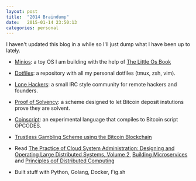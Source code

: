 ```yaml
---
layout: post
title:  "2014 Braindump"
date:   2015-01-14 23:50:13
categories: personal
---
```


I haven't updated this blog in a while so I'll just dump what I have
been up to lately.

- [Minios](https://github.com/olalonde/minios): a toy OS I am building
    with the help of [The Little Os Book](littleosbook.github.io)

- [Dotfiles](https://github.com/olalonde/dotfiles): a repository with
    all my personal dotfiles (tmux, zsh, vim).

- [Lone Hackers](https://lonehackers.com): a small IRC style community
    for remote hackers and founders.

- [Proof of Solvency](https://github.com/olalonde/proof-of-solvency): a
    scheme designed to let Bitcoin deposit instutions prove they are
    solvent.

- [Coinscript](https://github.com/olalonde/coinscript): an experimental
    language that compiles to Bitcoin script OPCODES.

- [Trustless Gambling Scheme using the Bitcoin
    Blockchain](https://bitcointalk.org/index.php?topic=893077.0)

- Read [The Practice of Cloud System Administration: Designing and Operating
    Large Distributed Systems, Volume 2](http://the-cloud-book.com/),
    [Building Microservices](http://shop.oreilly.com/product/0636920033158.do)
    and [Principles oof Distributed Computing](http://dcg.ethz.ch/lectures/podc_allstars/)

- Built stuff with Python, Golang, Docker, Fig.sh
